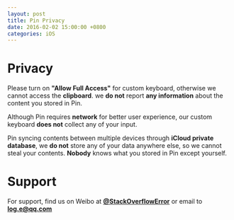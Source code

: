 ```yaml
---
layout: post
title: Pin Privacy
date: 2016-02-02 15:00:00 +0800
categories: iOS
---
```


# Privacy

Please turn on **"Allow Full Access"** for custom keyboard, otherwise we cannot access the **clipboard**. we **do not** report **any information** about the content you stored in Pin.

Although Pin requires **network** for better user experience, our custom keyboard **does not** collect any of your input.

Pin syncing contents between multiple devices through **iCloud private database**, we **do not** store any of your data anywhere else, so we cannot steal your contents. **Nobody** knows what you stored in Pin except yourself.

# Support

For support, find us on Weibo at **[@StackOverflowError](http://weibo.com/0x00eeee)** or email to **[log.e@qq.com](mailto:log.e@qq.com)**
